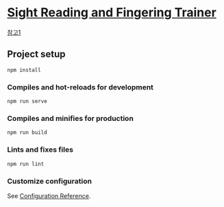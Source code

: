 # [Sight Reading and Fingering Trainer](https://1sonjm.github.io/sight-reading-and-fingering-trainer/)
[참고1](https://sightreading.training/)
## Project setup
```
npm install
```

### Compiles and hot-reloads for development
```
npm run serve
```

### Compiles and minifies for production
```
npm run build
```

### Lints and fixes files
```
npm run lint
```

### Customize configuration
See [Configuration Reference](https://cli.vuejs.org/config/).
